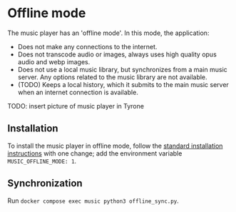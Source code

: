 # Offline mode

The music player has an 'offline mode'. In this mode, the application:

- Does not make any connections to the internet.
- Does not transcode audio or images, always uses high quality opus audio and webp images.
- Does not use a local music library, but synchronizes from a main music server. Any options related to the music library are not available.
- (TODO) Keeps a local history, which it submits to the main music server when an internet connection is available.

TODO: insert picture of music player in Tyrone

## Installation

To install the music player in offline mode, follow the [standard installation instructions](./installation.md) with one change; add the environment variable `MUSIC_OFFLINE_MODE: 1`.

## Synchronization

Run `docker compose exec music python3 offline_sync.py`.
